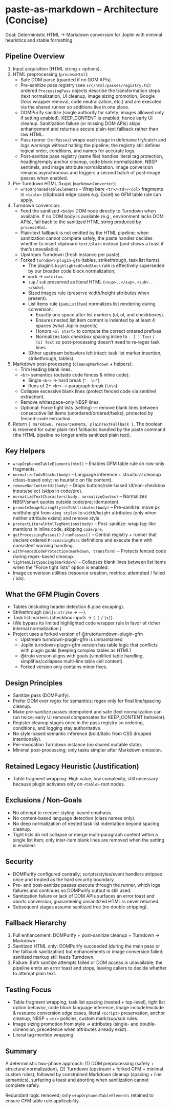 # paste-as-markdown – Architecture (Concise)

Goal: Deterministic HTML → Markdown conversion for Joplin with minimal heuristics and stable formatting.

## Pipeline Overview

1. Input acquisition (HTML string + options).
2. HTML preprocessing (`processHtml`):
    - Safe DOM parse (guarded if no DOM APIs).
    - Pre-sanitize pass registry (see `src/html/passes/registry.ts`): ordered `ProcessingPass` objects describe the transformation steps (text normalization, UI cleanup, image sizing promotion, Google Docs wrapper removal, code neutralization, etc.) and are executed via the shared runner so additions live in one place.
    - DOMPurify sanitize (single authority for safety; images allowed only if setting enabled). KEEP_CONTENT is enabled, hence early UI cleanup. Sanitization failure (or missing DOM APIs) skips enhancement and returns a secure plain-text fallback rather than raw HTML.
    - Pass runner (`runPasses`) wraps each stage in defensive try/catch and logs warnings without halting the pipeline; the registry still defines logical order, conditions, and names for accurate logs.
    - Post-sanitize pass registry (same file) handles literal tag protection, heading/empty anchor cleanup, code block normalization, NBSP sentinels, and image attribute normalization. Image conversion remains asynchronous and triggers a second batch of post-image passes when enabled.
3. Pre-Turndown HTML fixups (`markdownConverter`):
    - `wrapOrphanedTableElements` – Wrap bare `<tr>/<td>/<col>` fragments in `<table>` (clipboard edge cases e.g. Excel) so GFM table rule can apply.
4. Turndown conversion:
    - Feed the sanitized `<body>` DOM node directly to Turndown when available. If no DOM body is available (e.g., environment lacks DOM APIs), fall back to the sanitized HTML string produced by `processHtml`.
    - Plain‑text fallback is not emitted by the HTML pipeline; when sanitization cannot complete safely, the paste handler decides whether to insert clipboard `text/plain` instead (and shows a toast if that’s unavailable).
    - Upstream Turndown (fresh instance per paste).
    - Forked `turndown-plugin-gfm` (tables, strikethrough, task list items).
        - The plugin’s `highlightedCodeBlock` rule is effectively superseded by our broader code block normalization;
        - `mark` → `==text==`.
        - `sup` / `sub` preserved as literal HTML (`<sup>..</sup>`, `<sub>..</sub>`).
        - Sized images rule (preserve width/height attributes when present).
        - List items rule (`pamListItem`) normalizes list rendering during conversion:
            - Exactly one space after list markers (ul, ol, and checkboxes).
            - Ensures nested list item content is indented by at least 4 spaces (what Joplin expects)
            - Honors `<ol start>` to compute the correct ordered prefixes
            - Normalizes task checkbox spacing inline to `- [ ] Text` / `- [x] Text` so post-processing doesn’t need to re‑regex task lines
        - (Other upstream behaviors left intact: task list marker insertion, strikethrough, tables).
5. Markdown post-processing (`cleanupMarkdown` + helpers):
    - Trim leading blank lines.
    - `<br>` semantics (outside code fences & inline code):
        - Single `<br>` → hard break (`"  \n"`).
        - Runs of 2+ `<br>` → paragraph break (`\n\n`).
    - Collapse excessive blank lines (protect fenced code via sentinel extraction).
    - Remove whitespace-only NBSP lines.
    - Optional: Force tight lists (setting) — remove blank lines between consecutive list items (unordered/ordered/tasks), protected by fenced-code extraction.
6. Return `{ markdown, resourcesMeta, plainTextFallback }`. The boolean is reserved for outer plain-text fallbacks handled by the paste command (the HTML pipeline no longer emits sanitized plain text).

## Key Helpers

- `wrapOrphanedTableElements(html)` – Enables GFM table rule on row-only fragments.
- `normalizeCodeBlocks(body)` – Language inference + structural cleanup (class-based only; no heuristic on file content).
- `removeNonContentUi(body)` – Drops buttons/role-based UI/non-checkbox inputs/select (skips in code/pre).
- `normalizeTextCharacters(body, normalizeQuotes)` – Normalizes NBSP/smart quotes outside code/pre; idempotent.
- `promoteImageSizingStylesToAttributes(body)` – Pre-sanitize: move px width/height from `<img style>` to `width`/`height` attributes (only when neither attribute exists) and remove style.
- `protectLiteralHtmlTagMentions(body)` – Post-sanitize: wrap tag-like mentions in inline code, skipping `code/pre`.
- `getProcessingPasses()` / `runPasses()` – Central registry + runner that declare ordered `ProcessingPass` definitions and execute them with consistent warning handling.
- `withFencedCodeProtection(markdown, transform)` – Protects fenced code during regex-based cleanup.
- `tightenListSpacing(markdown)` – Collapses blank lines between list items when the “Force tight lists” option is enabled.
- Image conversion utilities (resource creation, metrics: attempted / failed / ids).
      <!-- Plain-text fallback helpers removed; failures now surface a toast and abort conversion. -->

## What the GFM Plugin Covers

- Tables (including header detection & pipe escaping).
- Strikethrough (`del|s|strike` → `~~`).
- Task list markers (checkbox inputs → `[ ]` / `[x]`).
- (We bypass its limited highlighted code wrapper rule in favor of richer internal normalization.)
- Project uses a forked version of @truto/turndown-plugin-gfm
    - Upstream turndown-plugin-gfm is unmaintained
    - Joplin turndown-plugin-gfm version has table logic that conflicts with plugin goals (keeping complex tables as HTML)
    - @truto version aligns with goals (simplified table handling, simplifies/collapses multi-line table cell content).
    - Forked version only contains minor fixes.

## Design Principles

- Sanitize pass (DOMPurify).
- Prefer DOM over regex for semantics; regex only for final line/spacing cleanup.
- Make pre-sanitize passes idempotent and safe (text normalization can run twice; early UI removal compensates for KEEP_CONTENT behavior).
- Register cleanup stages once in the pass registry so ordering, conditions, and logging stay authoritative.
- No style-based semantic inference (bold/italic from CSS dropped intentionally).
- Per-invocation Turndown instance (no shared mutable state).
- Minimal post-processing; only tasks simpler after Markdown emission.

## Retained Legacy Heuristic (Justification)

- Table fragment wrapping: High value, low complexity, still necessary because plugin activates only on `<table>` root nodes.

## Exclusions / Non-Goals

- No attempt to recover styling-based emphasis.
- No content-based language detection (class names only).
- No deep normalization of nested task list indentation beyond spacing cleanup.
- Tight lists do not collapse or merge multi-paragraph content within a single list item; only inter-item blank lines are removed when the setting is enabled.

## Security

- DOMPurify configured centrally; scripts/styles/event handlers stripped once and treated as the hard security boundary.
- Pre- and post-sanitize passes execute through the runner, which logs failures and continues so DOMPurify output is still used.
- Sanitization failure or lack of DOM APIs surfaces an error toast and aborts conversion, guaranteeing unsanitized HTML is never returned.
- Subsequent stages assume sanitized tree (no double stripping).

## Fallback Hierarchy

1. Full enhancement: DOMPurify + post-sanitize cleanup + Turndown → Markdown.
2. Sanitized HTML only: DOMPurify succeeded (during the main pass or the fallback sanitization) but enhancements or image conversion failed; sanitized markup still feeds Turndown.
3. Failure: Both sanitize attempts failed or DOM access is unavailable; the pipeline emits an error toast and stops, leaving callers to decide whether to attempt plain text.

## Testing Focus

- Table fragment wrapping, task list spacing (nested + top-level), tight list option behavior, code block language inference, image include/exclude & resource conversion edge cases, literal `<script>` preservation, anchor cleanup, NBSP + `<br>` policies, custom mark/sup/sub rules.
- Image sizing promotion from style → attributes (single- and double-dimension, precedence when attributes already exist).
- Literal tag mention wrapping.

## Summary

A deterministic two-phase approach:
(1) DOM preprocessing (safety + structural normalization),
(2) Turndown (upstream + forked GFM + minimal custom rules),
followed by constrained Markdown cleanup (spacing + line semantics), surfacing a toast and aborting when sanitization cannot complete safely.

Redundant logic removed; only `wrapOrphanedTableElements` retained to ensure GFM table rule applicability.
